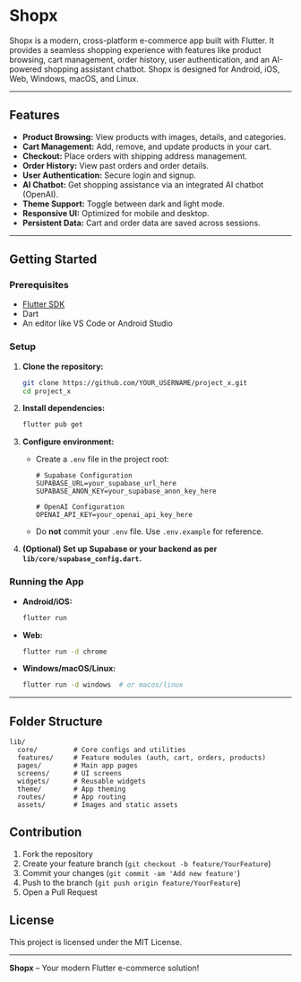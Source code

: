 # Shopx

Shopx is a modern, cross-platform e-commerce app built with Flutter. It provides a seamless shopping experience with features like product browsing, cart management, order history, user authentication, and an AI-powered shopping assistant chatbot. Shopx is designed for Android, iOS, Web, Windows, macOS, and Linux.

---

## Features

- **Product Browsing:** View products with images, details, and categories.
- **Cart Management:** Add, remove, and update products in your cart.
- **Checkout:** Place orders with shipping address management.
- **Order History:** View past orders and order details.
- **User Authentication:** Secure login and signup.
- **AI Chatbot:** Get shopping assistance via an integrated AI chatbot (OpenAI).
- **Theme Support:** Toggle between dark and light mode.
- **Responsive UI:** Optimized for mobile and desktop.
- **Persistent Data:** Cart and order data are saved across sessions.

---

## Getting Started

### Prerequisites

- [Flutter SDK](https://flutter.dev/docs/get-started/install)
- Dart
- An editor like VS Code or Android Studio

### Setup

1. **Clone the repository:**
   ```sh
   git clone https://github.com/YOUR_USERNAME/project_x.git
   cd project_x
   ```

2. **Install dependencies:**
   ```sh
   flutter pub get
   ```

3. **Configure environment:**
   - Create a `.env` file in the project root:
     ```
     # Supabase Configuration
     SUPABASE_URL=your_supabase_url_here
     SUPABASE_ANON_KEY=your_supabase_anon_key_here

     # OpenAI Configuration
     OPENAI_API_KEY=your_openai_api_key_here
     ```
   - Do **not** commit your `.env` file. Use `.env.example` for reference.

4. **(Optional) Set up Supabase or your backend as per `lib/core/supabase_config.dart`.**

### Running the App

- **Android/iOS:**
  ```sh
  flutter run
  ```
- **Web:**
  ```sh
  flutter run -d chrome
  ```
- **Windows/macOS/Linux:**
  ```sh
  flutter run -d windows  # or macos/linux
  ```

---
## Folder Structure
```
lib/
  core/         # Core configs and utilities
  features/     # Feature modules (auth, cart, orders, products)
  pages/        # Main app pages
  screens/      # UI screens
  widgets/      # Reusable widgets
  theme/        # App theming
  routes/       # App routing
  assets/       # Images and static assets
```

## Contribution
1. Fork the repository
2. Create your feature branch (`git checkout -b feature/YourFeature`)
3. Commit your changes (`git commit -am 'Add new feature'`)
4. Push to the branch (`git push origin feature/YourFeature`)
5. Open a Pull Request

## License
This project is licensed under the MIT License.

---

**Shopx** – Your modern Flutter e-commerce solution!
